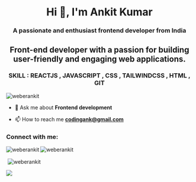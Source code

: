 
<h1 align="center">Hi 👋, I'm Ankit Kumar</h1>
<h3 align="center">A passionate and enthusiast frontend developer from India</h3>
<h2 align="center" >Front-end developer with a passion for building user-friendly and engaging web applications.</h2>
<h3 align="center">SKILL :  REACTJS , JAVASCRIPT  ,  CSS ,  TAILWINDCSS   ,  HTML   ,  GIT  </h3>
<p align="left"> <img src="https://komarev.com/ghpvc/?username=weberankit&label=Profile%20views&color=0e75b6&style=flat" alt="weberankit" /> </p>

<!--<p align="left"> <a href="https://github.com/ryo-ma/github-profile-trophy"><img src="https://github-profile-trophy.vercel.app/?username=weberankit" alt="weberankit" /></a> </p>-->
<!--
<p align="left"> <a href="https://twitter.com/" target="blank"><img src="https://img.shields.io/twitter/follow/?logo=twitter&style=for-the-badge" alt="" /></a> </p>
-->


- 💬 Ask me about **Frontend development**

- 📫 How to reach me **codingank@gmail.com**

<h3 align="left">Connect with me:</h3>
<p align="left">
</p>
<!--
<h3 align="left">Languages and Tools:</h3>
<p align="left"> <a href="https://www.w3schools.com/css/" target="_blank" rel="noreferrer"> <img src="https://raw.githubusercontent.com/devicons/devicon/master/icons/css3/css3-original-wordmark.svg" alt="css3" width="40" height="40"/> </a> <a href="https://git-scm.com/" target="_blank" rel="noreferrer"> <img src="https://www.vectorlogo.zone/logos/git-scm/git-scm-icon.svg" alt="git" width="40" height="40"/> </a> <a href="https://www.w3.org/html/" target="_blank" rel="noreferrer"> <img src="https://raw.githubusercontent.com/devicons/devicon/master/icons/html5/html5-original-wordmark.svg" alt="html5" width="40" height="40"/> </a> <a href="https://developer.mozilla.org/en-US/docs/Web/JavaScript" target="_blank" rel="noreferrer"> <img src="https://raw.githubusercontent.com/devicons/devicon/master/icons/javascript/javascript-original.svg" alt="javascript" width="40" height="40"/> </a> <a href="https://reactjs.org/" target="_blank" rel="noreferrer"> <img src="https://raw.githubusercontent.com/devicons/devicon/master/icons/react/react-original-wordmark.svg" alt="react" width="40" height="40"/> </a> <a href="https://redux.js.org" target="_blank" rel="noreferrer"> <img src="https://raw.githubusercontent.com/devicons/devicon/master/icons/redux/redux-original.svg" alt="redux" width="40" height="40"/> </a> <a href="https://tailwindcss.com/" target="_blank" rel="noreferrer"> <img src="https://www.vectorlogo.zone/logos/tailwindcss/tailwindcss-icon.svg" alt="tailwind" width="40" height="40"/> </a> </p>
-->








<p><img align="left" src="https://github-readme-stats.vercel.app/api/top-langs?username=weberankit&show_icons=true&locale=en&layout=compact" alt="weberankit" /></p>
<p><img align="center" src="https://github-readme-streak-stats.herokuapp.com/?user=weberankit&" alt="weberankit" /></p>
<p>&nbsp;<img align="center" src="https://github-readme-stats.vercel.app/api?username=weberankit&show_icons=true&locale=en" alt="weberankit" /></p>

<img  src="https://assets.holopin.io/hf2023levels/level1-red-cat-0-0.webp"/>

